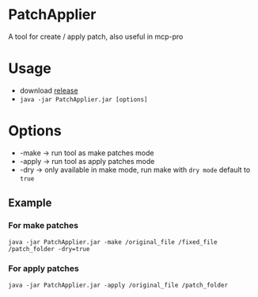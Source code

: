 # PatchApplier
A tool for create / apply patch, also useful in mcp-pro

# Usage
* download [release](https://github.com/union4dev/PatchApplier/releases)
* `java -jar PatchApplier.jar [options]`

# Options
* -make -> run tool as make patches mode
* -apply -> run tool as apply patches mode
* -dry -> only available in make mode, run make with `dry mode` default to `true`

## Example
### For make patches
`java -jar PatchApplier.jar -make /original_file /fixed_file /patch_folder -dry=true`

### For apply patches
`java -jar PatchApplier.jar -apply /original_file /patch_folder`
